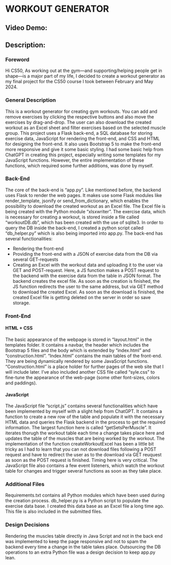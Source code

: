 # WORKOUT GENERATOR
## Video Demo:  <URL HERE>
## Description:
### Foreword
Hi CS50,
As working out at the gym—and supporting/helping people get in shape—is a major part of my life, I decided to create a workout generator as my final project for the CS50 course I took between February and May 2024.

### General Description
This is a workout generator for creating gym workouts. You can add and remove exercises by clicking the respective buttons and also move the exercises by drag-and-drop. The user can also download the created workout as an Excel sheet and filter exercises based on the selected muscle group. This project uses a Flask back-end, a SQL database for storing exercise data, JavaScript for rendering the front-end, and CSS and HTML for designing the front-end. It also uses Bootstrap 5 to make the front-end more responsive and give it some basic styling. I had some basic help from ChatGPT in creating this project, especially writing some templates for my JavaScript functions. However, the entire implementation of these functions, which required some further additions, was done by myself.


### Back-End
The core of the back-end is “app.py”. Like mentioned before, the backend uses Flask to render the web pages. It makes use some Flask modules like render_template, jsonify or send_from_dictionary, which enables the possibility to download the created workout as an Excel file. The Excel file is being created with the Python module “xlsxwriter”.
The exercise data, which is necessary for creating a workout, is stored inside a file called “workoutDB.db”, which has been created with the use of sqlite3.
In order to query the DB inside the back-end, I created a python script called “db_helper.py” which is also being imported into app.py.
The back-end has several functionalities: 
-	Rendering the front-end
-	Providing the front-end with a JSON of exercise data from the DB via several GET-requests
-	Creating an Excel with the workout data and uploading it to the user via GET and POST-request. Here, a JS function makes a POST request to the backend with the exercise data from the table in JSON format. The backend creates the excel file. As soon as the creation is finished, the JS function redirects the user to the same address, but via GET method to download the created Excel. As soon as the download is finished, the created Excel file is getting deleted on the server in order so save storage. 

### 
### 
### Front-End
#### HTML + CSS
The basic appearance of the webpage is stored in “layout.html” in the templates folder. It contains a navbar, the header which includes the Bootstrap 5 files and the body which is extended by “index.html” and “construction.html”.
“Index.html” contains the main tables of the front-end. They are being dynamically rendered by some JavaScript functions.
“Construction.html” is a place holder for further pages of the web site that I will include later.
I’ve also included another CSS file called “syle.css” to fine-tune the appearance of the web-page (some other font-sizes, colors and paddings). 

#### JavaScript
The JavaScript file “script.js” contains several functionalities which have been implemented by myself with a slight help from ChatGPT. 
It contains a function to create a new row of the table and populate it with the necessary HTML data and queries the Flask backend in the process to get the required information.
The largest function here is called “getSetsPerMuscle”. It iterates thorugh the workout table each time a change takes place here and updates the table of the muscles that are being worked by the workout. 
The implementation of the function createWorkoutExcel has been a little bit tricky as I had to learn that you can not download files following a POST request and have to redirect the user as to the download via GET reuquest as soon as the POST request is finished. Timing here is very critical. 
The JavaScript file also contains a few event listeners, which watch the workout table for changes and trigger several functions as soon as they take place. 



### Additional Files
Requirements.txt contains all Python modules which have been used during the creation process. 
db_helper.py is a Python script to populate the exercise data base. I created this data base as an Excel file a long time ago. This file is also included in the submitted files. 

### Design Decisions
Rendering the muscles table directly in Java Script and not in the back end was implemented to keep the page responsive and not to spam the backend every time a change in the table takes place. 
Outsourcing the DB operations to an extra Python file was a design decision to keep app.py lean. 
